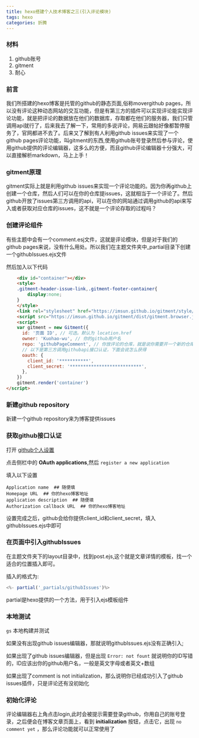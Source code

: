 ```yaml
---
title: hexo搭建个人技术博客之三(引入评论模块)
tags: hexo
categories: 折腾
---
```


### 材料
1. github账号
2. gitment
3. 耐心


### 前言

我们所搭建的hexo博客是托管的github的静态页面,俗称movergithub pages，所以没有评论这种动态网站的交互功能，但是有第三方的插件可以实现评论能实现评论功能，就是把评论的数据放在他们的数据库，存取都在他们的服务器，我们只管调用api就行了，后来我去了解一下，常用的多说评论，网易云跟帖好像都暂停服务了，官网都进不去了。后来又了解到有人利用github issues来实现了一个github pages评论功能，叫gitment的东西,使用github账号登录然后参与评论，使用github提供的评论编辑器，这多么的方便，而且github评论编辑器十分强大，可以直接解析markdown，马上上手！

### gitment原理

gitment实际上就是利用github issues来实现一个评论功能的。因为你再github上创建一个仓库，然后人们可以在你的仓库提issues，这就相当于一个评论了。然后github开放了issues第三方调用的api，可以在你的网站通过调用github的api来写入或者获取对应仓库的issues，这不就是一个评论存取的过程吗？

### 创建评论组件

有些主题中会有一个comment.esj文件，这就是评论模块，但是对于我们的github pages来说，没有什么用处。所以我们在主题文件夹中_partial目录下创建一个githubIssues.ejs文件

然后加入以下代码

```html
	<div id="container"></div>
	<style>
	.gitment-header-issue-link,.gitment-footer-container{
		display:none;
	}
	</style>
	<link rel="stylesheet" href="https://imsun.github.io/gitment/style/default.css">
	<script src="https://imsun.github.io/gitment/dist/gitment.browser.js"></script>
	<script>
	var gitment = new Gitment({
	  id: '页面 ID', // 可选。默认为 location.href
	  owner: 'Kuohao-wu', // 你的github用户名
	  repo: 'githubPageComment', // 你放评论的仓库，就是说你需要开一个新的仓库来提供issues
	  // 以下是第三方调用githubapi接口认证，下面会说怎么获得
	  oauth: {
	    client_id: '***********',
	    client_secret: '***************************',
	  },
	})
	gitment.render('container')
</script>
```

### 新建github repository

新建一个github repository来为博客提供issues

### 获取github接口认证

打开 [github个人设置](https://github.com/settings/profile)

点击侧栏中的 **OAuth applications**,然后 `register a new application`

填入以下设置

``` shell
Application name  ## 随便填
Homepage URL  ## 你的hexo博客地址
application description  ## 随便填
Authorization callback URL  ## 你的hexo博客地址

```
 
 设置完成之后，github会给你提供client_id和client_secret，填入githubIssues.ejs中即可

 ### 在页面中引入githubIssues

 在主题文件夹下的layout目录中，找到post.ejs,这个就是文章详情的模板，找一个适合的位置插入即可。

 插入的格式为:

 ```javascript
 <%- partial('_partials/githubIssues')%>
 ```

 partial是hexo提供的一个方法，用于引入ejs模板组件

### 本地测试

`gs` 本地构建并测试

如果没有出现github issues编辑器，那就说明githubIssues.ejs没有正确引入;

如果出现了github issues编辑器，但是出现 `Error: not fount` 就说明你的ID写错的，ID应该出你的github用户名，一般是英文字母或者英文+数组

如果出现了comment is not initialization，那么说明你已经成功引入了github issues插件，只是评论还有没初始化

### 初始化评论

评论编辑器右上角点击login,此时会被提示需要登录github，你用自己的账号登录，之后便会在博客文章页面上，看到 **initialization** 按钮，点击它，出现 `no comment yet` ，那么评论功能就可以正常使用了






